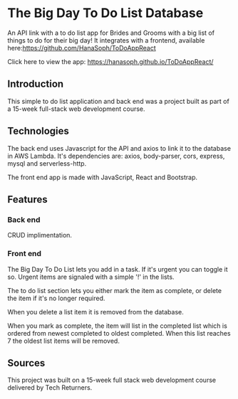 # The Big Day To Do List Database
An API link with a to do list app for Brides and Grooms with a big list of things to do for their big day! It integrates with a frontend, available here:https://github.com/HanaSoph/ToDoAppReact

Click here to view the app: https://hanasoph.github.io/ToDoAppReact/

## Introduction
This simple to do list application and back end was a project built as part of a 15-week full-stack web development course. 

## Technologies
The back end uses Javascript for the API and axios to link it to the database in AWS Lambda. It's dependencies are: axios, body-parser, cors, express, mysql and serverless-http.

The front end app is made with JavaScript, React and Bootstrap.

## Features
### Back end
CRUD implimentation.

### Front end
The Big Day To Do List lets you add in a task. If it's urgent you can toggle it so. Urgent items are signaled with a simple '!' in the lists.

The to do list section lets you either mark the item as complete, or delete the item if it's no longer required.

When you delete a list item it is removed from the database.

When you mark as complete, the item will list in the completed list which is ordered from newest completed to oldest completed. When this list reaches 7 the oldest list items will be removed.

## Sources
This project was built on a 15-week full stack web development course delivered by Tech Returners.
